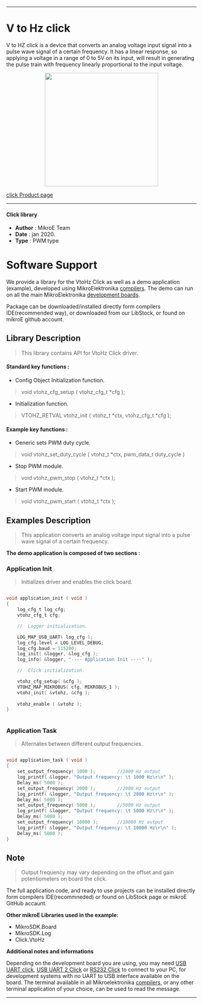 

---
# V to Hz click

V to HZ click is a device that converts an analog voltage input signal into a pulse wave signal of a certain frequency. It has a linear response, so applying a voltage in a range of 0 to 5V on its input, will result in generating the pulse train with frequency linearly proportional to the input voltage.

<p align="center">
  <img src="https://download.mikroe.com/images/click_for_ide/vtohz_click.png" height=300px>
</p>

[click Product page](https://www.mikroe.com/v-to-hz-click)

---


#### Click library 

- **Author**        : MikroE Team
- **Date**          : jan 2020.
- **Type**          : PWM type


# Software Support

We provide a library for the VtoHz Click 
as well as a demo application (example), developed using MikroElektronika 
[compilers](https://shop.mikroe.com/compilers). 
The demo can run on all the main MikroElektronika [development boards](https://shop.mikroe.com/development-boards).

Package can be downloaded/installed directly form compilers IDE(recommended way), or downloaded from our LibStock, or found on mikroE github account. 

## Library Description

> This library contains API for VtoHz Click driver.

#### Standard key functions :

- Config Object Initialization function.
> void vtohz_cfg_setup ( vtohz_cfg_t *cfg ); 
 
- Initialization function.
> VTOHZ_RETVAL vtohz_init ( vtohz_t *ctx, vtohz_cfg_t *cfg );

#### Example key functions :

- Generic sets PWM duty cycle.
> void vtohz_set_duty_cycle ( vtohz_t *ctx, pwm_data_t duty_cycle )
 
- Stop PWM module.
> void vtohz_pwm_stop ( vtohz_t *ctx );

- Start PWM module.
> void vtohz_pwm_start ( vtohz_t *ctx );

## Examples Description
 
> This application converts an analog voltage input signal into a pulse wave signal of a certain frequency. 

**The demo application is composed of two sections :**

### Application Init 

> Initializes driver and enables the click board. 

```c

void application_init ( void )
{
    log_cfg_t log_cfg;
    vtohz_cfg_t cfg;

    //  Logger initialization.

    LOG_MAP_USB_UART( log_cfg );
    log_cfg.level = LOG_LEVEL_DEBUG;
    log_cfg.baud = 115200;
    log_init( &logger, &log_cfg );
    log_info( &logger, "---- Application Init ----" );

    //  Click initialization.

    vtohz_cfg_setup( &cfg );
    VTOHZ_MAP_MIKROBUS( cfg, MIKROBUS_1 );
    vtohz_init( &vtohz, &cfg );
    
    vtohz_enable ( &vtohz );
}
  
```

### Application Task

> Alternates between different output frequencies.

```c

void application_task ( void )
{
    set_output_frequency( 1000 );        //1000 Hz output
    log_printf( &logger, "Output frequency: \t 1000 Hz\r\n" );
    Delay_ms( 5000 );
    set_output_frequency( 2000 );        //2000 Hz output
    log_printf( &logger, "Output frequency: \t 2000 Hz\r\n" );
    Delay_ms( 5000 );
    set_output_frequency( 5000 );        //5000 Hz output
    log_printf( &logger, "Output frequency: \t 5000 Hz\r\n" );
    Delay_ms( 5000 );
    set_output_frequency( 10000 );       //10000 Hz output
    log_printf( &logger, "Output frequency: \t 10000 Hz\r\n" );
    Delay_ms( 5000 );
}  

```

## Note

> Output frequency may vary depending on the offset and gain potentiometers on board the click.

The full application code, and ready to use projects can be  installed directly form compilers IDE(recommneded) or found on LibStock page or mikroE GitHub accaunt.

**Other mikroE Libraries used in the example:** 

- MikroSDK.Board
- MikroSDK.Log
- Click.VtoHz

**Additional notes and informations**

Depending on the development board you are using, you may need 
[USB UART click](https://shop.mikroe.com/usb-uart-click), 
[USB UART 2 Click](https://shop.mikroe.com/usb-uart-2-click) or 
[RS232 Click](https://shop.mikroe.com/rs232-click) to connect to your PC, for 
development systems with no UART to USB interface available on the board. The 
terminal available in all Mikroelektronika 
[compilers](https://shop.mikroe.com/compilers), or any other terminal application 
of your choice, can be used to read the message.



---

